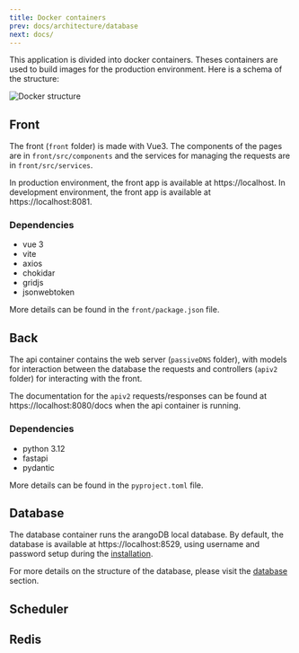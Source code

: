 ```yaml
---
title: Docker containers
prev: docs/architecture/database
next: docs/
---
```


This application is divided into docker containers. Theses containers are used to build images for the production environment.
Here is a schema of the structure:

![Docker structure](/screenshots/Docker_structure.drawio.png)

## Front

The front (`front` folder) is made with Vue3. The components of the pages are in `front/src/components` and the services for managing the requests are in `front/src/services`.

In production environment, the front app is available at https://localhost.
In development environment, the front app is available at https://localhost:8081.

### Dependencies

- vue 3
- vite
- axios
- chokidar
- gridjs
- jsonwebtoken

More details can be found in the `front/package.json` file.

## Back

The api container contains the web server (`passiveDNS` folder), with models for interaction between the database the requests and controllers (`apiv2` folder) for interacting with the front. 

The documentation for the `apiv2` requests/responses can be found at https://localhost:8080/docs when the api container is running.

### Dependencies

- python 3.12
- fastapi
- pydantic

More details can be found in the `pyproject.toml` file.

## Database

The database container runs the arangoDB local database. 
By default, the database is available at https://localhost:8529, using username and password setup during the [installation](/docs/installation).

For more details on the structure of the database, please visit the [database](/docs/architecture/database) section.

## Scheduler

## Redis